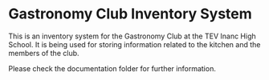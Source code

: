 # Gastronomy Club Inventory System

This is an inventory system for the Gastronomy Club at the TEV Inanc High School. It is being used for storing information related to the kitchen and the members of the club.

Please check the documentation folder for further information.
